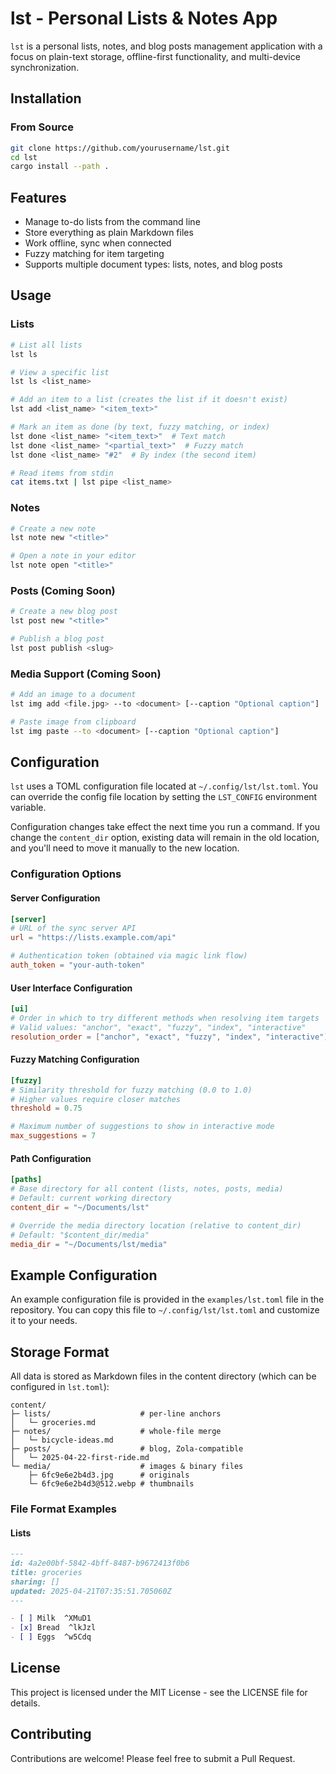 # lst - Personal Lists & Notes App

`lst` is a personal lists, notes, and blog posts management application with a focus on plain-text storage, offline-first functionality, and multi-device synchronization.

## Installation

### From Source

```bash
git clone https://github.com/yourusername/lst.git
cd lst
cargo install --path .
```

## Features

- Manage to-do lists from the command line
- Store everything as plain Markdown files
- Work offline, sync when connected
- Fuzzy matching for item targeting
- Supports multiple document types: lists, notes, and blog posts

## Usage

### Lists

```bash
# List all lists
lst ls

# View a specific list
lst ls <list_name>

# Add an item to a list (creates the list if it doesn't exist)
lst add <list_name> "<item_text>"

# Mark an item as done (by text, fuzzy matching, or index)
lst done <list_name> "<item_text>"  # Text match
lst done <list_name> "<partial_text>"  # Fuzzy match
lst done <list_name> "#2"  # By index (the second item)

# Read items from stdin
cat items.txt | lst pipe <list_name>
```

### Notes

```bash
# Create a new note
lst note new "<title>"

# Open a note in your editor
lst note open "<title>"
```
  
### Posts (Coming Soon)
```bash
# Create a new blog post
lst post new "<title>"

# Publish a blog post
lst post publish <slug>
```

### Media Support (Coming Soon)

```bash
# Add an image to a document
lst img add <file.jpg> --to <document> [--caption "Optional caption"]

# Paste image from clipboard
lst img paste --to <document> [--caption "Optional caption"]
```

## Configuration

`lst` uses a TOML configuration file located at `~/.config/lst/lst.toml`. You can override the config file location by setting the `LST_CONFIG` environment variable.

Configuration changes take effect the next time you run a command. If you change the `content_dir` option, existing data will remain in the old location, and you'll need to move it manually to the new location.

### Configuration Options

#### Server Configuration

```toml
[server]
# URL of the sync server API
url = "https://lists.example.com/api"

# Authentication token (obtained via magic link flow)
auth_token = "your-auth-token"
```

#### User Interface Configuration

```toml
[ui]
# Order in which to try different methods when resolving item targets
# Valid values: "anchor", "exact", "fuzzy", "index", "interactive"
resolution_order = ["anchor", "exact", "fuzzy", "index", "interactive"]
```

#### Fuzzy Matching Configuration

```toml
[fuzzy]
# Similarity threshold for fuzzy matching (0.0 to 1.0)
# Higher values require closer matches
threshold = 0.75

# Maximum number of suggestions to show in interactive mode
max_suggestions = 7
```

#### Path Configuration

```toml
[paths]
# Base directory for all content (lists, notes, posts, media)
# Default: current working directory
content_dir = "~/Documents/lst"

# Override the media directory location (relative to content_dir)
# Default: "$content_dir/media"
media_dir = "~/Documents/lst/media"
```

## Example Configuration

An example configuration file is provided in the `examples/lst.toml` file in the repository. You can copy this file to `~/.config/lst/lst.toml` and customize it to your needs.

## Storage Format

All data is stored as Markdown files in the content directory (which can be configured in `lst.toml`):

```
content/
├─ lists/                    # per-line anchors
│   └─ groceries.md
├─ notes/                    # whole-file merge
│   └─ bicycle-ideas.md
├─ posts/                    # blog, Zola-compatible
│   └─ 2025-04-22-first-ride.md
└─ media/                    # images & binary files
    ├─ 6fc9e6e2b4d3.jpg      # originals
    └─ 6fc9e6e2b4d3@512.webp # thumbnails
```

### File Format Examples

#### Lists

```markdown
---
id: 4a2e00bf-5842-4bff-8487-b9672413f0b6
title: groceries
sharing: []
updated: 2025-04-21T07:35:51.705060Z
---

- [ ] Milk  ^XMuD1
- [x] Bread  ^lkJzl
- [ ] Eggs  ^w5Cdq
```

## License

This project is licensed under the MIT License - see the LICENSE file for details.

## Contributing

Contributions are welcome! Please feel free to submit a Pull Request.